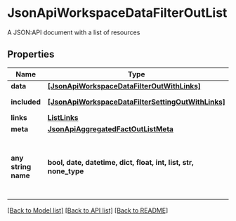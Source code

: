 # JsonApiWorkspaceDataFilterOutList

A JSON:API document with a list of resources

## Properties
Name | Type | Description | Notes
------------ | ------------- | ------------- | -------------
**data** | [**[JsonApiWorkspaceDataFilterOutWithLinks]**](JsonApiWorkspaceDataFilterOutWithLinks.md) |  | 
**included** | [**[JsonApiWorkspaceDataFilterSettingOutWithLinks]**](JsonApiWorkspaceDataFilterSettingOutWithLinks.md) | Included resources | [optional] 
**links** | [**ListLinks**](ListLinks.md) |  | [optional] 
**meta** | [**JsonApiAggregatedFactOutListMeta**](JsonApiAggregatedFactOutListMeta.md) |  | [optional] 
**any string name** | **bool, date, datetime, dict, float, int, list, str, none_type** | any string name can be used but the value must be the correct type | [optional]

[[Back to Model list]](../README.md#documentation-for-models) [[Back to API list]](../README.md#documentation-for-api-endpoints) [[Back to README]](../README.md)


